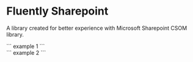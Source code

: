 # Fluently Sharepoint
A library created for better experience with Microsoft Sharepoint CSOM library.

<div class="two-columns">
  <div class="column">
    ```
    example 1
    ```
  </div>
  <div class="column">
    ```
    example 2
    ```
  </div>
</div>
